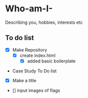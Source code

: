 # Who-am-I-
Describing you, hobbies, interests etc

## To do list
- [x] Make Repository
  - [x] create index.html
    - [x] added basic boilerplate
- Case Study To Do list
- [x] Make a title
- [] input images of flags
